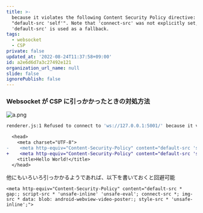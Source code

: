 ```yaml
---
title: >-
  because it violates the following Content Security Policy directive:
  "default-src 'self'". Note that 'connect-src' was not explicitly set, so
  'default-src' is used as a fallback.
tags:
  - websocket
  - CSP
private: false
updated_at: '2022-08-24T11:37:58+09:00'
id: a2e6d6d7a3c27492e121
organization_url_name: null
slide: false
ignorePublish: false
---
```

### Websocket が CSP に引っかかったときの対処方法

![a.png](https://qiita-image-store.s3.ap-northeast-1.amazonaws.com/0/59081/4b4c9c9e-fc48-f3b1-dd7b-a317c4529e8c.png)

```bash
renderer.js:1 Refused to connect to 'ws://127.0.0.1:5001/' because it violates the following Content Security Policy directive: "default-src 'self'". Note that 'connect-src' was not explicitly set, so 'default-src' is used as a fallback.
```

```diff
  <head>
    <meta charset="UTF-8">
-    <meta http-equiv="Content-Security-Policy" content="default-src 'self'; script-src 'self';">
+    <meta http-equiv="Content-Security-Policy" content="default-src 'self'; script-src 'self'; connect-src 'self' ws:;">
    <title>Hello World!</title> 
  </head>
```


他にもいろいろ引っかかるようであれば、以下を書いておくと回避可能

```
<meta http-equiv="Content-Security-Policy" content="default-src * gap:; script-src * 'unsafe-inline' 'unsafe-eval'; connect-src *; img-src * data: blob: android-webview-video-poster:; style-src * 'unsafe-inline';">
```
